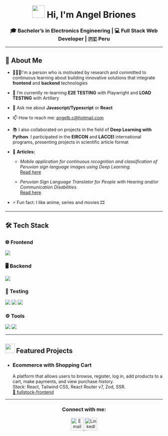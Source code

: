 <h1 align="center">
  <img src="https://media.giphy.com/media/hvRJCLFzcasrR4ia7z/giphy.gif" width="40px"/> Hi, I'm Angel Briones
</h1>

<h3 align="center">
  🎓 Bachelor’s in Electronics Engineering | 💻 Full Stack Web Developer | 🇵🇪 Peru 
</h3>

---

## 🚀 About Me

- 🧑🏻‍💻I'm a person who is motivated by research and committed to continuous learning about building innovative solutions that integrate **frontend** and **backend** technologies 
- 🌱 I’m currently re-learning **E2E TESTING** with Playwright and **LOAD TESTING** with Artillery
- 💬 Ask me about **Javascript/Typescript** or **React**
- 📫 How to reach me: angelb.c@hotmail.com
- 📚 I also collaborated on projects in the field of **Deep Learning with Python**. I participated in the **EIRCON** and **LACCEI** international programs, presenting projects in scientific article format
- 📰 **Articles:**
  - *Mobile application for continuous recognition and classification of Peruvian sign language images using Deep Learning.*  
  [Read here](https://online-journals.org/index.php/i-jim/article/view/52853)  

  - *Peruvian Sign Language Translator for People with Hearing and/or Communication Disabilities.*  
  [Read here](https://laccei.org/LACCEI2023-BuenosAires/papers/Contribution_1403_a.pdf)  

- ⚡ Fun fact: I like anime, series and movies 🎞️

---

## 🛠 Tech Stack

### 🌐 Frontend
<p>
  <img src="https://skillicons.dev/icons?i=html,css,tailwind,js,ts,react" />
</p>

### 🖥 Backend
<p>
  <img src="https://skillicons.dev/icons?i=nodejs,postgres" />
</p>

### 🧪 Testing
<p>
  <img src="https://img.shields.io/badge/React_Testing_Library-E33332?style=for-the-badge&logo=testing-library&logoColor=white" />
  <img src="https://img.shields.io/badge/Playwright-2EAD33?style=for-the-badge&logo=playwright&logoColor=white" />
  <img src="https://img.shields.io/badge/Artillery-EF2D5E?style=for-the-badge&logo=artillery&logoColor=white" />
</p>

### ⚙️ Tools
<p>
  <img src="https://img.shields.io/badge/WSL-4EAA25?style=for-the-badge&logo=linux&logoColor=white" />
  <img src="https://skillicons.dev/icons?i=vscode,git,github" />
</p>

---

## <img src="https://media.giphy.com/media/1ynCEtlgMPAeNAqdnu/giphy.gif" width="30"> Featured Projects 

- ### **Ecommerce with Shopping Cart**   
  A platform that allows users to browse, register, log in, add products to a cart, make payments, and view purchase history.  
  *Stack:* React, Tailwind CSS, React Router v7, Zod, SSR.  
  [🔗 fullstock-frontend](https://github.com/codeableorg/fullstock-frontend)

---

<h3 align="center">Connect with me:</h3>
<p align="center">
  <a href="mailto:angelb.c@hotmail.com">
    <img src="https://skillicons.dev/icons?i=gmail" alt="Email" height="40" width="40" style="object-fit:contain;" />
  </a>
  <a href="https://www.linkedin.com/in/angel-diego-briones-cerqu%C3%ADn">
    <img src="https://raw.githubusercontent.com/rahuldkjain/github-profile-readme-generator/master/src/images/icons/Social/linked-in-alt.svg" alt="LinkedIn" height="40" width="40" style="object-fit:contain;" />
  </a>
</p>
